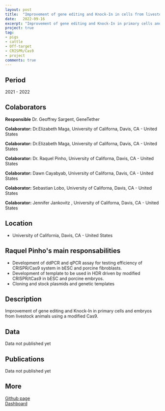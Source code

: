 ```yaml
---
layout: post
title:  "Improvement of gene editing and Knock-In in cells from livestock animals."
date:   2022-09-16
excerpt: "Improvement of gene editing and Knock-In in primary cells and embryos from livestock animals using a modified Cas9."
project: true
tag:
- pigs
- cattle
- Off-target
- CRISPR/Cas9
- project
comments: true
---
```

  
## Period 
  
2021 - 2022

## Colaborators

**Responsible** Dr. Geoffrey Sargent, GeneTether 

**Colaborator:** Dr.Elizabeth Maga, University of Californa, Davis, CA - United States

**Colaborator:** Dr.Elizabeth Maga, University of Californa, Davis, CA - United States

**Colaborator:** Dr. Raquel Pinho, University of Californa, Davis, CA - United States

**Colaborator:** Dawn Cayabyab, University of Californa, Davis, CA - United States

**Colaborator:** Sebastian Lobo, University of Californa, Davis, CA - United States

**Colaborator:** Jennifer Jankovitz , University of Californa, Davis, CA - United States
  
## Location

* University of California, Davis, CA - United States

## Raquel Pinho's main responsabilities

* Development of ddPCR and qPCR assay for testing efficiency of CRISPR/Cas9
system in bESC and porcine fibroblasts.
* Development of template to be used in HDR driven by modified CRISPR/tCas9 in
bESC and porcine embryos.
* Cloning and stock plasmids and genetic templates

## Description 

Improvement of gene editing and Knock-In in primary cells and embryos from livestock animals using a modified Cas9.

## Data 

Data not published yet

## Publications

Data not published yet

## More

<div markdown="0"><a href="https://github.com/RaquelPinho/" class="btn">Github page</a></div>
<div markdown="0"><a href="https://rpinho.shinyapps.io/startup_web/" class="btn">Dashboard</a></div>